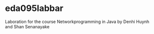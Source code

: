 # eda095labbar
Laboration for the course Networkprogramming in Java by Denhi Huynh and Shan Senanayake
